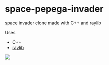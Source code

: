 # space-pepega-invader
space invader clone made with C++ and raylib

Uses
* C++
* [raylib](https://www.raylib.com/)

<img src="https://github.com/pepega90/space-pepega-invader/blob/main/preview.gif" />
